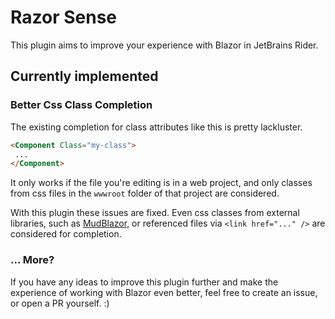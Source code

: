 # Razor Sense
This plugin aims to improve your experience with Blazor in JetBrains Rider.

## Currently implemented

### Better Css Class Completion
The existing completion for class attributes like this is pretty lackluster.
```html 
<Component Class="my-class">
 ...
</Component>
```
It only works if the file you're editing is in a web project, and only classes from css files in the `wwwroot` folder of that project are considered.

With this plugin these issues are fixed. Even css classes from external libraries, such as [MudBlazor](https://mudblazor.com/), or referenced files via `<link href="..." />` are considered for completion.


### ... More?
If you have any ideas to improve this plugin further and make the experience of working with Blazor even better, feel free to create an issue, or open a PR yourself. :)

